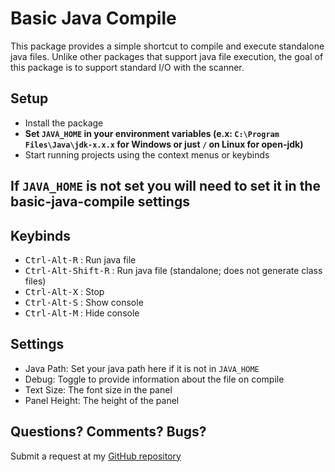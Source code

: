 # Basic Java Compile

This package provides a simple shortcut to compile and execute standalone java files. Unlike other packages that support java file execution, the goal of this package is to support standard I/O with the scanner.

## Setup
* Install the package
* **Set `JAVA_HOME` in your environment variables (e.x: `C:\Program Files\Java\jdk-x.x.x` for Windows or just `/` on Linux for open-jdk)**
* Start running projects using the context menus or keybinds

## If `JAVA_HOME` is not set you will need to set it in the basic-java-compile settings

## Keybinds
* <kbd>Ctrl-Alt-R</kbd> : Run java file
* <kbd>Ctrl-Alt-Shift-R</kbd> : Run java file (standalone; does not generate class files)
* <kbd>Ctrl-Alt-X</kbd> : Stop
* <kbd>Ctrl-Alt-S</kbd> : Show console
* <kbd>Ctrl-Alt-M</kbd> : Hide console

## Settings
* Java Path: Set your java path here if it is not in `JAVA_HOME`
* Debug: Toggle to provide information about the file on compile
* Text Size: The font size in the panel
* Panel Height: The height of the panel

## Questions? Comments? Bugs?
Submit a request at my [GitHub repository](https://github.com/CordMaster/basic-java-compile)

